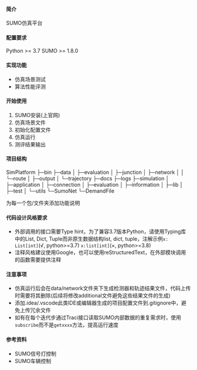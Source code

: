 #### 简介
SUMO仿真平台
#### 配置要求
Python >= 3.7
SUMO >= 1.8.0

#### 实现功能
* 仿真场景测试
* 算法性能评测

#### 开始使用
1. SUMO安装(上官网)
2. 仿真场景文件
3. 初始化配置文件
4. 仿真运行
5. 测评结果输出

#### 项目结构
SimPlatform
├─bin
├─data
│  ├─evaluation
│  ├─junction
│  ├─network
│  │  └─route
│  ├─output
│  └─trajectory
├─docs
├─logs
├─simulation
│  ├─application
│  ├─connection
│  ├─evaluation
│  ├─information
│  ├─lib
│  ├─test
│  └─utils
└─SumoNet
    └─DemandFile

为每一个包/文件夹添加功能说明


#### 代码设计风格要求
* 外部调用的接口需要Type hint，为了兼容3.7版本Python，请使用Typing库中的List, Dict, Tuple而非原生数据结构list, dict, tuple，注解示例`x: List[int]`(√, python>=3.7)   `x:list[int]`(×, python>=3.8)
* 注释风格建议使用Google，也可以使用reStructuredText，在外部模块调用的函数需要提供注释

#### 注意事项
* 仿真运行后会在data/network文件夹下生成检测器和轨迹结果文件，代码上传时需要将其删除(后续将修改additional文件避免这些结果文件的生成)
* 添加.idea/.vscode此类IDE或编辑器生成的项目配置文件到.gitignore中，避免上传冗余文件
* 如有在每个迭代步通过Traci接口读取SUMO内部数据的重复需求时，使用`subscribe`而不是`getxxxx`方法，提高运行速度

#### 参考资料
* SUMO信号灯控制
* SUMO车辆控制